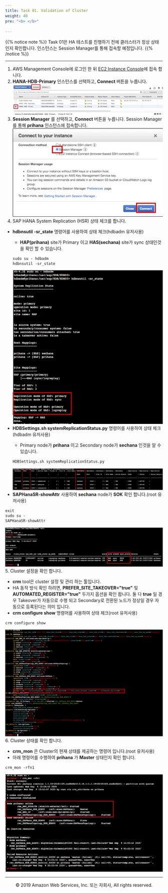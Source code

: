 ```yaml
---
title: Task 01. Validation of Cluster
weight: 40
pre: "<b> </b>"

---
```


{{% notice note %}}
Task 01은 HA 테스트를 진행하기 전에 클러스터가 정상 상태인지 확인합니다. 인스턴스는 Session Manager를 통해 접속할 예정입니다.
{{% /notice %}}

---

1. AWS Management Console에 로그인 한 뒤 [EC2 Instance Console](https://console.aws.amazon.com/ec2/v2/home?region=us-east-1#Instances:sort=instanceId)에 접속 합니다.
2. **HANA-HDB-Primary** 인스턴스를 선택하고, **Connect** 버튼을 누릅니다.
![image01-01](images/01-01.png)
3. **Session Manager** 를 선택하고, **Connect** 버튼을 누릅니다. Session Manager를 통해 **prihana** 인스턴스에 접속합니다.
![image01-02](images/01-02.png)
4. SAP HANA System Replication (HSR) 상태 체크를 합니다.
  * **hdbnsutil -sr_state** 명령어를 사용하여 상태 체크(hdbadm<sidadm> 유저사용)
    * **HAP(prihana)** site가 Primary 이고 **HAS(sechana)** site가 sync 상태인것을 확인 할 수 있습니다.
    ```shell
    sudo su - hdbadm
    hdbnsutil -sr_state
    ```
    ![image01-03](images/01-03.png)
  * **HDBSettings.sh systemReplicationStatus.py** 명령어를 사용하여 상태 체크(hdbadm<sidadm> 유저사용)
    * Primary node가 **prihana** 이고 Secondary node가 **sechana** 인것을 알 수 있습니다.
    ```shell
    HDBSettings.sh systemReplicationStatus.py
    ```
    ![image01-04](images/01-04.png)
  * **SAPHanaSR-showAttr** 사용하여 **sechana** node가 **SOK** 확인 합니다.(root 유저사용)
  ```shell
  exit
  sudo su -
  SAPHanaSR-showAttr
  ```
  ![image01-05](images/01-05.png)
5. Cluster 설정을 확인 합니다.
  * **crm** tool은 cluster 설정 및 관리 하는 툴입니다.
  * HA 동작 방식 확인 하려면, **PREFER_SITE_TAKEOVER="true"** 및 **AUTOMATED_REGISTER="true"** 두가지 옵션을 확인 홥니다. 둘 다 **true** 일 경우 Takeover가 자동으로 수행 되고 Secondary로 전환된 노드가 정상일 경우 자동으로 등록된다는 의미 입니다.
  * **crm configure show** 명령어를 사용하여 상태 체크(root 유저사용)
  ```shell
  crm configure show
  ```
  ![image01-06](images/01-06.png)
6. Cluster 상태를 확인 합니다.
  * **crm_mon** 은 Cluster의 현재 상태를 제공하는 명령어 입니다.(root 유저사용)
  * 아래 명령어를 수행하여 **prihana** 가 **Master** 상태인지 확인 합니다.
  ```shell
  crm_mon -rfn1
  ```
  ![image01-14](images/01-14.png)

---
<p align="center">
© 2019 Amazon Web Services, Inc. 또는 자회사, All rights reserved.
</p>
